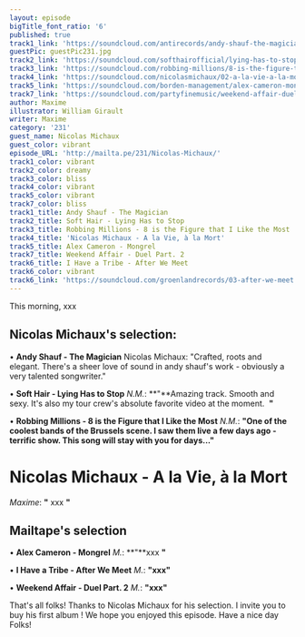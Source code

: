 ```yaml
---
layout: episode
bigTitle_font_ratio: '6'
published: true
track1_link: 'https://soundcloud.com/antirecords/andy-shauf-the-magician'
guestPic: guestPic231.jpg
track2_link: 'https://soundcloud.com/softhairofficial/lying-has-to-stop-single'
track3_link: 'https://soundcloud.com/robbing-millions/8-is-the-figure-that-i-like-the-most'
track4_link: 'https://soundcloud.com/nicolasmichaux/02-a-la-vie-a-la-mort'
track5_link: 'https://soundcloud.com/borden-management/alex-cameron-mongrel'
track7_link: 'https://soundcloud.com/partyfinemusic/weekend-affair-duel-part-2'
author: Maxime
illustrator: William Girault
writer: Maxime
category: '231'
guest_name: Nicolas Michaux
guest_color: vibrant
episode_URL: 'http://mailta.pe/231/Nicolas-Michaux/'
track1_color: vibrant
track2_color: dreamy
track3_color: bliss
track4_color: vibrant
track5_color: vibrant
track7_color: bliss
track1_title: Andy Shauf - The Magician
track2_title: Soft Hair - Lying Has to Stop
track3_title: Robbing Millions - 8 is the Figure that I Like the Most
track4_title: 'Nicolas Michaux - A la Vie, à la Mort'
track5_title: Alex Cameron - Mongrel
track7_title: Weekend Affair - Duel Part. 2
track6_title: I Have a Tribe - After We Meet
track6_color: vibrant
track6_link: 'https://soundcloud.com/groenlandrecords/03-after-we-meet'
---
```

<p id="introduction">This morning, xxx  </p>
 
## Nicolas Michaux's selection:

• **Andy Shauf - The Magician**
Nicolas Michaux: "Crafted, roots and elegant. There's a sheer love of sound in andy shauf's work - obviously a very talented songwriter."

• **Soft Hair - Lying Has to Stop**
_N.M._: **"**Amazing track. Smooth and sexy. It's also my tour crew's absolute favorite video at the moment.  **"**

• **Robbing Millions - 8 is the Figure that I Like the Most**
_N.M._: **"**One of the coolest bands of the Brussels scene. I saw them live a few days ago - terrific show. This song will stay with you for days...**"**


# Nicolas Michaux - A la Vie, à la Mort
_Maxime_: **"** xxx **"**


## Mailtape's selection

• **Alex Cameron - Mongrel**
_M._: **"**xxx **"**

• **I Have a Tribe - After We Meet**
_M._: **"**xxx**"**

• **Weekend Affair - Duel Part. 2**
_M._: **"**xxx**"**

<p id="outroduction">That's all folks! Thanks to Nicolas Michaux for his selection. I invite you to buy his first album ! We hope you enjoyed this episode. Have a nice day Folks!</p>